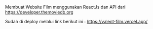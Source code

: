 Membuat Website Film menggunakan ReactJs dan API dari https://developer.themoviedb.org

Sudah di deploy melalui link berikut ini : https://valent-film.vercel.app/
